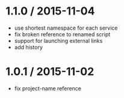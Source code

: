 
1.1.0 / 2015-11-04
==================

  * use shortest namespace for each service
  * fix broken reference to renamed script
  * support for launching external links
  * add history

1.0.1 / 2015-11-02
==================

 * fix project-name reference

